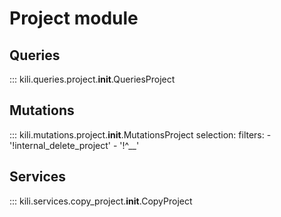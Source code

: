 # Project module

## Queries
::: kili.queries.project.__init__.QueriesProject
## Mutations
::: kili.mutations.project.__init__.MutationsProject
    selection:
        filters:
            - '!internal_delete_project'
            - '!^__'
## Services
::: kili.services.copy_project.__init__.CopyProject
